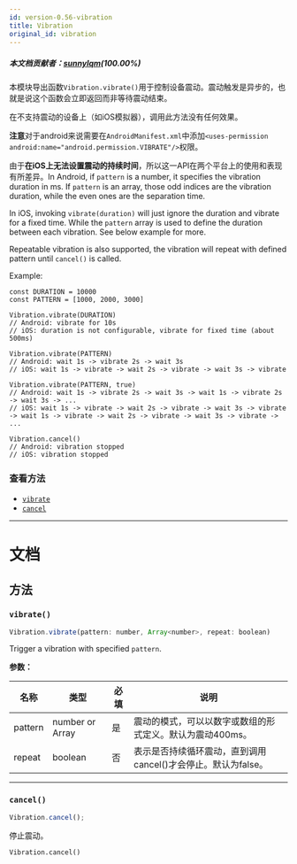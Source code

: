 ```yaml
---
id: version-0.56-vibration
title: Vibration
original_id: vibration
---
```

##### 本文档贡献者：[sunnylqm](https://github.com/search?q=sunnylqm%40qq.com+in%3Aemail&type=Users)(100.00%)

本模块导出函数`Vibration.vibrate()`用于控制设备震动。震动触发是异步的，也就是说这个函数会立即返回而非等待震动结束。

在不支持震动的设备上（如iOS模拟器），调用此方法没有任何效果。

**注意**对于android来说需要在`AndroidManifest.xml`中添加`<uses-permission android:name="android.permission.VIBRATE"/>`权限。

由于**在iOS上无法设置震动的持续时间**，所以这一API在两个平台上的使用和表现有所差异。In Android, if `pattern` is a number, it specifies the vibration duration in ms. If `pattern` is an array, those odd indices are the vibration duration, while the even ones are the separation time.

In iOS, invoking `vibrate(duration)` will just ignore the duration and vibrate for a fixed time. While the `pattern` array is used to define the duration between each vibration. See below example for more.

Repeatable vibration is also supported, the vibration will repeat with defined pattern until `cancel()` is called.

Example:

```
const DURATION = 10000
const PATTERN = [1000, 2000, 3000]

Vibration.vibrate(DURATION)
// Android: vibrate for 10s
// iOS: duration is not configurable, vibrate for fixed time (about 500ms)

Vibration.vibrate(PATTERN)
// Android: wait 1s -> vibrate 2s -> wait 3s
// iOS: wait 1s -> vibrate -> wait 2s -> vibrate -> wait 3s -> vibrate

Vibration.vibrate(PATTERN, true)
// Android: wait 1s -> vibrate 2s -> wait 3s -> wait 1s -> vibrate 2s -> wait 3s -> ...
// iOS: wait 1s -> vibrate -> wait 2s -> vibrate -> wait 3s -> vibrate -> wait 1s -> vibrate -> wait 2s -> vibrate -> wait 3s -> vibrate -> ...

Vibration.cancel()
// Android: vibration stopped
// iOS: vibration stopped
```

### 查看方法

* [`vibrate`](vibration.md#vibrate)
* [`cancel`](vibration.md#cancel)

---

# 文档

## 方法

### `vibrate()`

```jsx
Vibration.vibrate(pattern: number, Array<number>, repeat: boolean)
```

Trigger a vibration with specified `pattern`.

**参数：**

| 名称    | 类型                    | 必填 | 说明                                                          |
| ------- | ----------------------- | ---- | ------------------------------------------------------------- |
| pattern | number or Array<number> | 是   | 震动的模式，可以以数字或数组的形式定义。默认为震动400ms。     |
| repeat  | boolean                 | 否   | 表示是否持续循环震动，直到调用cancel()才会停止。默认为false。 |

---

### `cancel()`

```jsx
Vibration.cancel();
```

停止震动。

```
Vibration.cancel()
```

